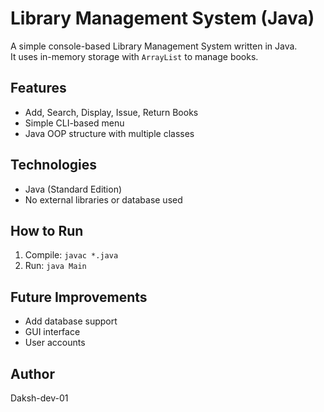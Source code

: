 # Library Management System (Java)

A simple console-based Library Management System written in Java.  
It uses in-memory storage with `ArrayList` to manage books.

## Features
- Add, Search, Display, Issue, Return Books
- Simple CLI-based menu
- Java OOP structure with multiple classes

## Technologies
- Java (Standard Edition)
- No external libraries or database used

## How to Run
1. Compile: `javac *.java`
2. Run: `java Main`

## Future Improvements
- Add database support
- GUI interface
- User accounts

## Author
Daksh-dev-01
